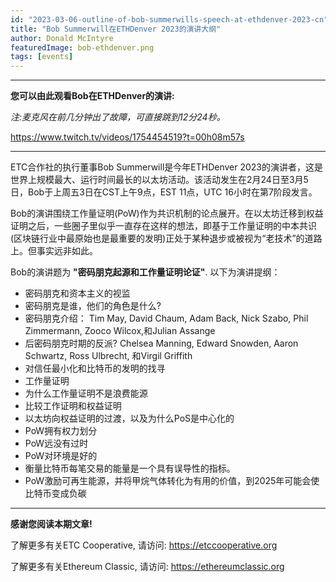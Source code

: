 ```yaml
---
id: "2023-03-06-outline-of-bob-summerwills-speech-at-ethdenver-2023-cn"
title: "Bob Summerwill在ETHDenver 2023的演讲大纲"
author: Donald McIntyre
featuredImage: bob-ethdenver.png
tags: [events]
---
```


---
**您可以由此观看Bob在ETHDenver的演讲:**

*注:麦克风在前几分钟出了故障，可直接跳到12分24秒。*

https://www.twitch.tv/videos/1754454519?t=00h08m57s

---

ETC合作社的执行董事Bob Summerwill是今年ETHDenver 2023的演讲者，这是世界上规模最大、运行时间最长的以太坊活动。该活动发生在2月24日至3月5日，Bob于上周五3日在CST上午9点，EST 11点，UTC 16小时在第7阶段发言。

Bob的演讲围绕工作量证明(PoW)作为共识机制的论点展开。在以太坊迁移到权益证明之后，一些圈子里似乎一直存在这样的想法，即基于工作量证明的中本共识(区块链行业中最原始也是最重要的发明)正处于某种退步或被视为“老技术”的道路上。但事实远非如此。

Bob的演讲题为 **"密码朋克起源和工作量证明论证"**. 以下为演讲提纲：

- 密码朋克和资本主义的视监
- 密码朋克是谁，他们的角色是什么?
- 密码朋克介绍： Tim May, David Chaum, Adam Back, Nick Szabo, Phil Zimmermann, Zooco Wilcox,和Julian Assange
- 后密码朋克时期的反派? Chelsea Manning, Edward Snowden, Aaron Schwartz, Ross Ulbrecht, 和Virgil Griffith
- 对信任最小化和比特币的发明的找寻
- 工作量证明
- 为什么工作量证明不是浪费能源
- 比较工作证明和权益证明
- 以太坊向权益证明的过渡，以及为什么PoS是中心化的
- PoW拥有权力划分
- PoW远没有过时
- PoW对环境是好的
- 衡量比特币每笔交易的能量是一个具有误导性的指标。
- PoW激励可再生能源，并将甲烷气体转化为有用的价值，到2025年可能会使比特币变成负碳

--- 

**感谢您阅读本期文章!**

了解更多有关ETC Cooperative, 请访问: https://etccooperative.org

了解更多有关Ethereum Classic, 请访问: https://ethereumclassic.org

